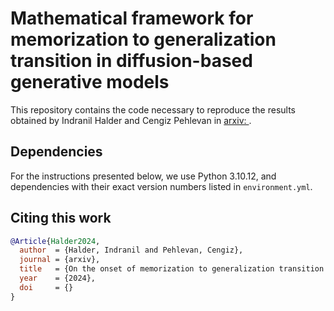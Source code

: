 # **Mathematical framework for memorization to generalization transition in diffusion-based generative models**
This repository contains the code necessary to reproduce the results obtained by Indranil Halder and Cengiz Pehlevan in [arxiv: ](https://www.nature.com/articles/s41586-023-06747-5).

## Dependencies

For the instructions presented below,
we use Python 3.10.12, and dependencies with their exact
version numbers listed in `environment.yml`.

## Citing this work

```bibtex
@Article{Halder2024,
  author  = {Halder, Indranil and Pehlevan, Cengiz},
  journal = {arxiv},
  title   = {On the onset of memorization to generalization transition in diffusion  models},
  year    = {2024},
  doi     = {}
}
```

